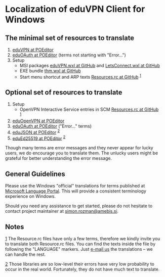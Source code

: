 # Localization of eduVPN Client for Windows


## The minimal set of resources to translate

1. [eduVPN at POEditor](https://poeditor.com/join/project/0cJKTOUjzn)
2. [eduOAuth at POEditor](https://poeditor.com/join/project/KluhCNBAWP) (terms not starting with "Error…")
3. Setup
   - MSI packages [eduVPN.wxl at GitHub](https://github.com/Amebis/eduVPN/blob/master/eduVPN.wxl) and [LetsConnect.wxl at GitHub](https://github.com/Amebis/eduVPN/blob/master/LetsConnect.wxl)
   - EXE bundle [thm.wxl at GitHub](https://github.com/Amebis/eduVPN/blob/master/Install/thm.wxl)
   - Start menu shortcut and ARP texts [Resources.rc at GitHub](https://github.com/Amebis/eduVPN/blob/master/eduVPN.Resources/Resources.rc) <sup>[1]</sup>


## Optional set of resources to translate

1. Setup
   - OpenVPN Interactive Service entries in SCM [Resources.rc at GitHub](https://github.com/Amebis/eduVPN/blob/master/OpenVPN.Resources/Resources.rc) <sup>[1]</sup>
2. [eduOpenVPN at POEditor](https://poeditor.com/join/project/tkC9Zd0HXN)
3. [eduOAuth at POEditor](https://poeditor.com/join/project/KluhCNBAWP) ("Error..." terms)
4. [eduJSON at POEditor](https://poeditor.com/join/project/0QH1bswu6J) <sup>[2]</sup>
5. [eduEd25519 at POEditor](https://poeditor.com/join/project/O7iLbVa1l6) <sup>[2]</sup>

Though many terms are error messages and they never appear for lucky users, we do encourage you to translate them. The unlucky users might be grateful for better understanding the error message.


## General Guidelines

Please use the Windows "official" translations for terms published at [Microsoft Language Portal](https://www.microsoft.com/en-us/language). This will provide a consistent terminology experience on Windows.

Should you need any assistance to get started, please do not hesitate to contact project maintainer at [simon.rozman@amebis.si](mailto:simon.rozman@amebis.si).


## Notes

[1]: #footnote1
<a name="footnote1">[1]</a> The Resource.rc files have only a few terms, therefore we kindly invite you to translate both Resource.rc files. You can find the texts inside the file by following the "LANGUAGE" markers. Just [e-mail us](mailto:simon.rozman@amebis.si) the translations – we can handle the rest.

[2]: #footnote2
<a name="footnote2">[2]</a> Those libraries are so low-level their errors have very low probability to occur in the real world. Fortunately, they do not have much text to translate.
